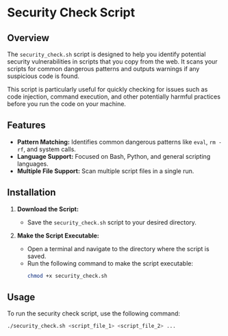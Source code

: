 # Security Check Script

## Overview

The `security_check.sh` script is designed to help you identify potential security vulnerabilities in scripts that you copy from the web. It scans your scripts for common dangerous patterns and outputs warnings if any suspicious code is found.

This script is particularly useful for quickly checking for issues such as code injection, command execution, and other potentially harmful practices before you run the code on your machine.

## Features

- **Pattern Matching:** Identifies common dangerous patterns like `eval`, `rm -rf`, and system calls.
- **Language Support:** Focused on Bash, Python, and general scripting languages.
- **Multiple File Support:** Scan multiple script files in a single run.

## Installation

1. **Download the Script:**
   - Save the `security_check.sh` script to your desired directory.

2. **Make the Script Executable:**
   - Open a terminal and navigate to the directory where the script is saved.
   - Run the following command to make the script executable:
     ```bash
     chmod +x security_check.sh
     ```

## Usage

To run the security check script, use the following command:

```bash
./security_check.sh <script_file_1> <script_file_2> ...
